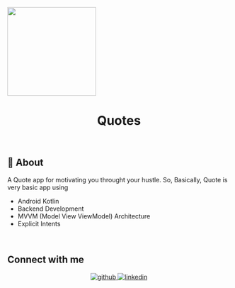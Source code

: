 <p al![quote](https://user-images.githubusercontent.com/98213905/228886091-a24ee2e2-c6c3-428b-8e20-83cca63ca5a2.png)
ign="center">
    <a>
    <img src="images/quote![quote](https://user-images.githubusercontent.com/98213905/228887365-49fb5636-3796-4cf3-acf2-214bbfba3cce.png)
.png" width="200" height="200"/>
    </a>
    <h1 align="center">Quotes</h1>
</p>

&nbsp;&nbsp;&nbsp;&nbsp;&nbsp;&nbsp;&nbsp;&nbsp;

## 🌟 About
A Quote app for motivating you throught your hustle.
So, Basically, Quote is very basic app using
- Android Kotlin
- Backend Development
- MVVM (Model View ViewModel) Architecture
- Explicit Intents


&nbsp;&nbsp;&nbsp;&nbsp;&nbsp;&nbsp;&nbsp;&nbsp;


## Connect with me

<div align="center">
<a href="https://github.com/uphargaur" target="_blank">
<img src=https://img.shields.io/badge/github-%2324292e.svg?&style=for-the-badge&logo=github&logoColor=white alt=github style="margin-bottom: 5px;" />
</a>
<a href="https://www.linkedin.com/in/uphargaur" target="_blank">
<img src=https://img.shields.io/badge/linkedin-%231E77B5.svg?&style=for-the-badge&logo=linkedin&logoColor=white alt=linkedin style="margin-bottom: 5px;" />
</div> 
    
